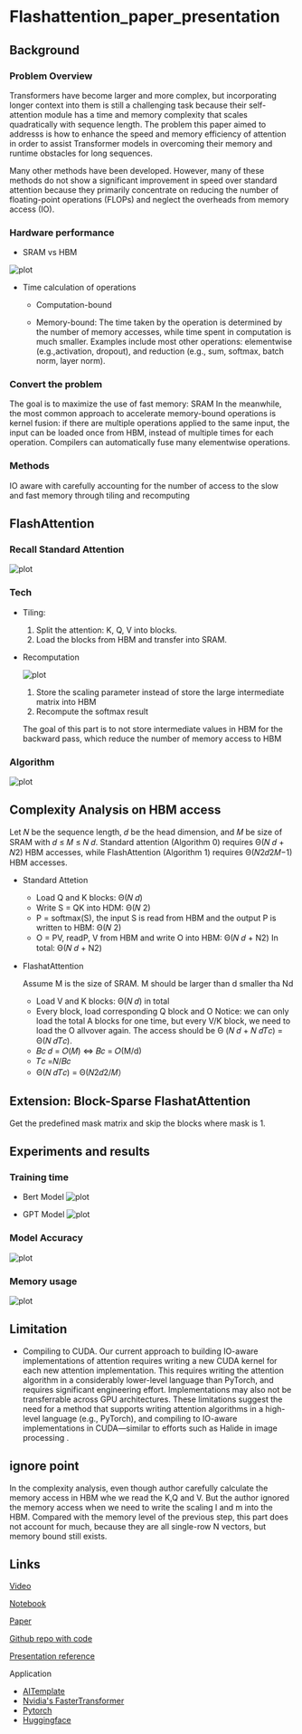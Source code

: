 # Flashattention_paper_presentation


## Background

### Problem Overview

Transformers have become larger and more complex, but incorporating longer context into them is still a challenging task because their self-attention module has a time and memory complexity that scales quadratically with sequence length. The problem this paper aimed to addresss is how to enhance the speed and memory efficiency of attention in order to assist Transformer models in overcoming their memory and runtime obstacles for long sequences.

Many other methods have been developed. However, many of these methods do not show a significant improvement in speed over standard attention because they primarily concentrate on reducing the number of floating-point operations (FLOPs) and neglect the overheads from memory access (IO).


### Hardware performance 

* SRAM vs HBM

![plot](https://github.com/yueguo1997/Flashattention_paper_presentation/blob/17782d32252de3ba7d854dbdfa9eb3108829bbb9/image1.png)



* Time calculation of operations
    * Computation-bound

    * Memory-bound: The time taken by the operation is determined by the number of memory accesses, while time spent in computation is much smaller. Examples include most other operations: elementwise (e.g.,activation, dropout), and reduction (e.g., sum, softmax, batch norm, layer norm).


### Convert the problem
The goal is to maximize the use of fast memory: SRAM  In the meanwhile, the most common approach to accelerate memory-bound operations is kernel fusion: if there are multiple operations applied to the same input, the input can be loaded once from HBM, instead of multiple times for each operation. Compilers can automatically fuse many elementwise operations. 


### Methods
IO aware with carefully accounting for the number of access to the slow and fast memory through tiling and recomputing




## FlashAttention

### Recall Standard Attention
![plot](https://github.com/yueguo1997/Flashattention_paper_presentation/blob/c49e4ad099f488b020e449a2b4ac9263ee9747f0/image2.png)



### Tech

* Tiling: 

  1. Split the attention: K, Q, V into blocks. 
  2. Load the blocks from HBM and transfer into SRAM. 


* Recomputation


   ![plot](https://github.com/yueguo1997/Flashattention_paper_presentation/blob/417cbb5e26bd617cb6bfe50c4cbfbc7933d6b8af/Screen%20Shot%202023-03-21%20at%209.35.30%20PM.png)

  1. Store the scaling parameter instead of store the large intermediate matrix into HBM
  2. Recompute the softmax result

     
  
  The goal of this part is to not store intermediate values in HBM for the backward pass, which reduce the number of memory access to HBM


### Algorithm


![plot](https://github.com/yueguo1997/Flashattention_paper_presentation/blob/c49e4ad099f488b020e449a2b4ac9263ee9747f0/image3.png)



## Complexity Analysis on HBM access
Let 𝑁 be the sequence length, 𝑑 be the head dimension, and 𝑀 be size of SRAM with 𝑑 ≤ 𝑀 ≤ 𝑁 𝑑. Standard attention (Algorithm 0) requires Θ(𝑁 𝑑 + 𝑁2) HBM accesses, while FlashAttention (Algorithm 1) requires Θ(𝑁2𝑑2𝑀−1) HBM accesses.


* Standard Attetion

  * Load Q and K blocks: Θ(𝑁 𝑑) 
  * Write S = QK into HDM:  Θ(𝑁 2)
  * P = softmax(S), the input S is read from HBM and the output P is written to HBM: Θ(𝑁 2)
  * O = PV, readP, V from HBM and write O into HBM: Θ(𝑁 𝑑 + N2)
  In total: Θ(𝑁 𝑑 + N2)

* FlashatAttention
  
  Assume M is the size of SRAM. M should be larger than d smaller tha Nd

  * Load V and K blocks: Θ(𝑁 𝑑) in total
  * Every block, load corresponding Q block and O
    Notice: we can only load the total A blocks for one time, but every V/K block, we need to load the O allvover again. The access should be Θ (𝑁 𝑑 + 𝑁       𝑑𝑇𝑐) = Θ(𝑁 𝑑𝑇𝑐).
  * 𝐵𝑐 𝑑 = 𝑂(𝑀) ⇔ 𝐵𝑐 = 𝑂(M/d)
  * 𝑇𝑐 =𝑁/𝐵𝑐
  * Θ(𝑁 𝑑𝑇𝑐) = Θ(𝑁2𝑑2/𝑀）


## Extension: Block-Sparse FlashatAttention

Get the predefined mask matrix and skip the blocks where mask is 1.


## Experiments and results

### Training time
* Bert Model
![plot](https://github.com/yueguo1997/Flashattention_paper_presentation/blob/da7c230dcb62b3581253fbad3642454baf0f24a3/Screen%20Shot%202023-03-21%20at%209.21.36%20PM.png)

* GPT Model
![plot](https://github.com/yueguo1997/Flashattention_paper_presentation/blob/417cbb5e26bd617cb6bfe50c4cbfbc7933d6b8af/Screen%20Shot%202023-03-21%20at%209.21.46%20PM.png)

### Model Accuracy
![plot](https://github.com/yueguo1997/Flashattention_paper_presentation/blob/417cbb5e26bd617cb6bfe50c4cbfbc7933d6b8af/Screen%20Shot%202023-03-21%20at%209.22.07%20PM.png)


### Memory usage
![plot](https://github.com/yueguo1997/Flashattention_paper_presentation/blob/417cbb5e26bd617cb6bfe50c4cbfbc7933d6b8af/Screen%20Shot%202023-03-21%20at%209.22.56%20PM.png)




## Limitation
* Compiling to CUDA. 
   Our current approach to building IO-aware implementations of attention requires
   writing a new CUDA kernel for each new attention implementation. This requires writing the attention
   algorithm in a considerably lower-level language than PyTorch, and requires significant engineering effort.
   Implementations may also not be transferrable across GPU architectures. These limitations suggest the
   need for a method that supports writing attention algorithms in a high-level language (e.g., PyTorch), and
   compiling to IO-aware implementations in CUDA—similar to efforts such as Halide in image processing .

## ignore point
In the complexity analysis, even though author carefully calculate the memory access in HBM whe we read the K,Q and V. But the author ignored the memory access when we need to write the scaling l and m into the HBM. Compared with the memory level of the previous step, this part does not account for much, because they are all single-row N vectors, but memory bound still exists. 


## Links

[Video]()

[Notebook]()

[Paper]()

[Github repo with code]()

[Presentation reference]()

Application

* [AITemplate]() 
* [Nvidia's FasterTransformer]()
* [Pytorch]()
* [Huggingface]()






